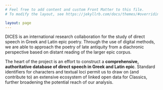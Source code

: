 ```yaml
---
# Feel free to add content and custom Front Matter to this file.
# To modify the layout, see https://jekyllrb.com/docs/themes/#overriding-theme-defaults

layout: page
---
```


DICES is an international research collaboration for the study of direct speech in Greek and Latin epic poetry. Through the use of digital methods, we are able to approach the poetry of late antiquity from a diachronic perspective based on distant reading of the larger epic corpus.

The heart of the project is an effort to construct a **comprehensive, authoritative database of direct speech in Greek and Latin epic**. Standard identifiers for characters and textual loci permit us to draw on (and contribute to) an extensive ecosystem of linked open data for Classics, further broadening the potential reach of our analysis.

